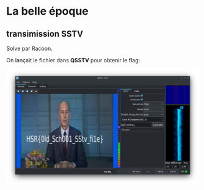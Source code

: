 # La belle époque

## transimission SSTV

Solve par Racoon.

On lançait le fichier dans **QSSTV** pour obtenir le flag:

![](./sstv.png)
